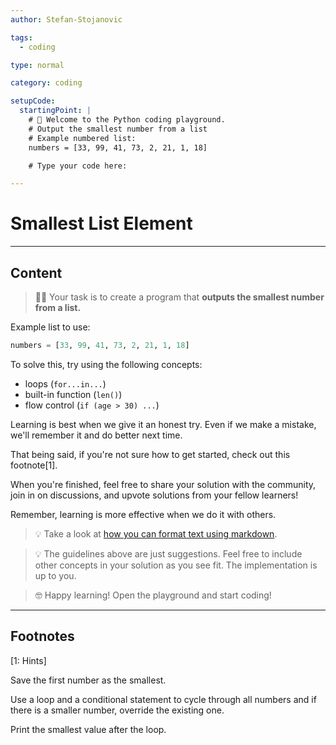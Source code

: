 ```yaml
---
author: Stefan-Stojanovic

tags:
  - coding

type: normal

category: coding

setupCode:
  startingPoint: |
    # 👋 Welcome to the Python coding playground. 
    # Output the smallest number from a list
    # Example numbered list:
    numbers = [33, 99, 41, 73, 2, 21, 1, 18]

    # Type your code here:

---
```


# Smallest List Element

---

## Content

> 👩‍💻 Your task is to create a program that **outputs the smallest number from a list.**

Example list to use:
```python
numbers = [33, 99, 41, 73, 2, 21, 1, 18]
```

To solve this, try using the following concepts:
- loops (`for...in...`)
- built-in function (`len()`)
- flow control (`if (age > 30) ...`)

Learning is best when we give it an honest try. Even if we make a mistake, we'll remember it and do better next time.

That being said, if you're not sure how to get started, check out this footnote[1]. 

When you're finished, feel free to share your solution with the community, join in on discussions, and upvote solutions from your fellow learners!

Remember, learning is more effective when we do it with others.

> 💡 Take a look at [how you can format text using markdown](https://www.enki.com/glossary/general/markdown-formatting).

> 💡 The guidelines above are just suggestions. Feel free to include other concepts in your solution as you see fit. The implementation is up to you.

> 🤓 Happy learning! Open the playground and start coding!

---

## Footnotes

[1: Hints]

Save the first number as the smallest.

Use a loop and a conditional statement to cycle through all numbers and if there is a smaller number, override the existing one.

Print the smallest value after the loop.